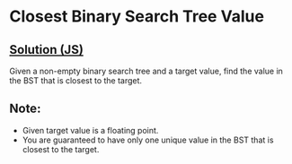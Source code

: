 # Closest Binary Search Tree Value

## [Solution (JS)](./solution.js)

Given a non-empty binary search tree and a target value, find the value in the BST that is closest to the target.

## Note:

* Given target value is a floating point.
* You are guaranteed to have only one unique value in the BST that is closest to the target.
